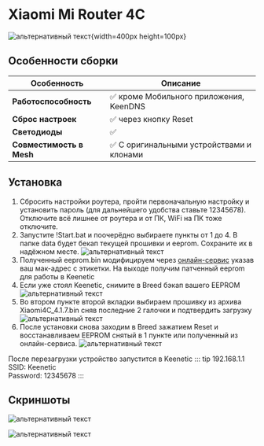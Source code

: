 # Xiaomi Mi Router 4C <YezBadge type="keenetic" text="4.1.7" url="/assets/files/firmware/Xiaomi-4C-4.1.7.7z" />

![альтернативный текст](/assets/images/wiki/guides/Xiaomi/4C.png){width=400px height=100px}

## Особенности сборки

| Особенность              | Описание                                 |
|--------------------------|------------------------------------------|
| **Работоспособность**    | ✅ кроме Мобильного приложения, KeenDNS   |
| **Сброс настроек**       | ✅ через кнопку Reset                     |
| **Светодиоды**           | ✅                                        |
| **Совместимость в Mesh** | ✅ С оригинальными устройствами и клонами |

## Установка

1. Сбросить настройки роутера, пройти первоначальную настройку и установить пароль (для дальнейшего удобства ставьте 12345678). Отключите всё лишнее от роутера и от ПК, WiFi на ПК тоже отключите.
2. Запустите !Start.bat и поочерёдно выбираете пункты от 1 до 4. В папке data будет бекап текущей прошивки и eeprom. Сохраните их в надёжном месте.
   ![альтернативный текст](/assets/images/wiki/guides/Xiaomi/install-4ag.png)
3. Полученный eeprom.bin модифицируем через [онлайн-сервис](https://yeezyio.github.io/) указав ваш мак-адрес с этикетки. На выходе получим патченный eeprom для работы в Keenetic
4. Если уже стоял Keenetic, снимите в Breed бэкап вашего EEPROM
   ![альтернативный текст](/assets/images/wiki/guides/Mercusys/backup.png)
5. Во втором пункте второй вкладки выбираем прошивку из архива Xiaomi4C_4.1.7.bin сняв последние 2 галочки и подтвердить загрузку
   ![альтернативный текст](/assets/images/wiki/guides/Mercusys/install.png)
6. После установки снова заходим в Breed зажатием Reset и восстанавливаем EEPROM снятый в 1 пункте или полученный из онлайн-сервиса.
   ![альтернативный текст](/assets/images/wiki/guides/Mercusys/eeprom.png)

После перезагрузки устройство запустится в Keenetic
::: tip 192.168.1.1<br/>SSID: Keenetic<br/>Password: 12345678
:::

## Скриншоты

![альтернативный текст](/assets/images/wiki/guides/Xiaomi/system1-4c.png)

![альтернативный текст](/assets/images/wiki/guides/Xiaomi/system2-4c.jpg)
